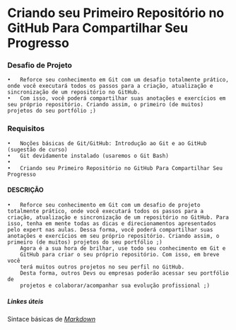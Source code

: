 # Criando seu Primeiro Repositório no GitHub Para Compartilhar Seu Progresso


### Desafio de Projeto
    •   Reforce seu conhecimento em Git com um desafio totalmente prático, onde você executará todos os passos para a criação, atualização e sincronização de um repositório no GitHub.
    •   Com isso, você poderá compartilhar suas anotações e exercícios em seu próprio repositório. Criando assim, o primeiro (de muitos) projetos do seu portfólio ;)

### Requisitos
    •   Noções básicas de Git/GitHub: Introdução ao Git e ao GitHub (sugestão de curso)
    •   Git devidamente instalado (usaremos o Git Bash)
    •    
    •   Criando seu Primeiro Repositório no GitHub Para Compartilhar Seu Progresso
       
  #### DESCRIÇÃO
    •   Reforce seu conhecimento em Git com um desafio de projeto totalmente prático, onde você executará todos os passos para a criação, atualização e sincronização de um repositório no GitHub. Para isso, tenha em mente todas as dicas e direcionamentos apresentados pelo expert nas aulas. Dessa forma, você poderá compartilhar suas anotações e exercícios em seu próprio repositório. Criando assim, o primeiro (de muitos) projetos do seu portfólio ;)
        Agora é a sua hora de brilhar, use todo seu conhecimento em Git e
        GitHub para criar o seu próprio repositório. Com isso, em breve você
        terá muitos outros projetos no seu perfil no GitHub.
        Desta forma, outros Devs ou empresas poderão acessar seu portfólio de
        projetos e colaborar/acompanhar sua evolução profissional ;)




##### Linkes úteis

Sintace básicas de *[Markdown](https://www.markdownguide.org/basic-syntax/)*


